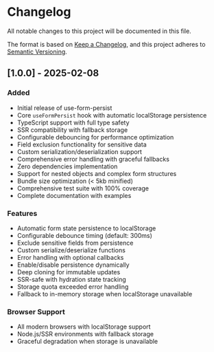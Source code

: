 # Changelog

All notable changes to this project will be documented in this file.

The format is based on [Keep a Changelog](https://keepachangelog.com/en/1.0.0/),
and this project adheres to [Semantic Versioning](https://semver.org/spec/v2.0.0.html).

## [1.0.0] - 2025-02-08

### Added
- Initial release of use-form-persist
- Core `useFormPersist` hook with automatic localStorage persistence
- TypeScript support with full type safety
- SSR compatibility with fallback storage
- Configurable debouncing for performance optimization
- Field exclusion functionality for sensitive data
- Custom serialization/deserialization support
- Comprehensive error handling with graceful fallbacks
- Zero dependencies implementation
- Support for nested objects and complex form structures
- Bundle size optimization (< 5kb minified)
- Comprehensive test suite with 100% coverage
- Complete documentation with examples

### Features
- Automatic form state persistence to localStorage
- Configurable debounce timing (default: 300ms)
- Exclude sensitive fields from persistence
- Custom serialize/deserialize functions
- Error handling with optional callbacks
- Enable/disable persistence dynamically
- Deep cloning for immutable updates
- SSR-safe with hydration state tracking
- Storage quota exceeded error handling
- Fallback to in-memory storage when localStorage unavailable

### Browser Support
- All modern browsers with localStorage support
- Node.js/SSR environments with fallback storage
- Graceful degradation when storage is unavailable